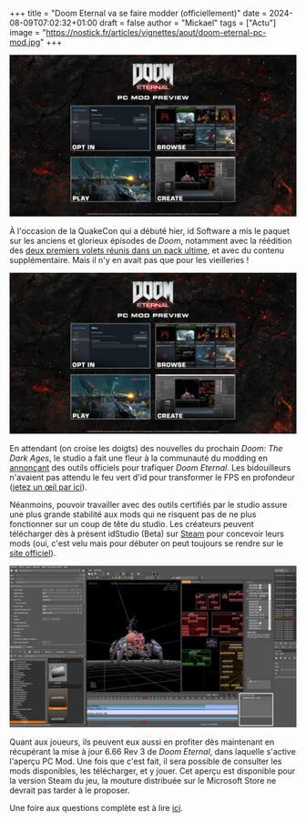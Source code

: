 +++
title = "Doom Eternal va se faire modder (officiellement)"
date = 2024-08-09T07:02:32+01:00
draft = false
author = "Mickael"
tags = ["Actu"]
image = "https://nostick.fr/articles/vignettes/aout/doom-eternal-pc-mod.jpg"
+++

![Doom Eternal](doom-eternal-pc-mod.jpg "")

À l'occasion de la QuakeCon qui a débuté hier, id Software a mis le paquet sur les anciens et glorieux épisodes de *Doom*, notamment avec la réédition des [deux premiers volets réunis dans un pack ultime](https://nostick.fr/articles/2024/aout/0808-doom-reunion-nouveautes/), et avec du contenu supplémentaire. Mais il n'y en avait pas que pour les vieilleries !

![Doom Eternal PC Mod](doom-eternal-pc-mod.jpg "")

En attendant (on croise les doigts) des nouvelles du prochain *Doom: The Dark Ages*, le studio a fait une fleur à la communauté du modding en [annonçant](https://slayersclub.bethesda.net/en-US/article/doom-eternal-pc-mod-preview?linkId=100000279163235) des outils officiels pour trafiquer *Doom Eternal*. Les bidouilleurs n'avaient pas attendu le feu vert d'id pour transformer le FPS en profondeur ([jetez un œil par ici](https://www.nexusmods.com/doometernal)).

Néanmoins, pouvoir travailler avec des outils certifiés par le studio assure une plus grande stabilité aux mods qui ne risquent pas de ne plus fonctionner sur un coup de tête du studio. Les créateurs peuvent télécharger dès à présent idStudio (Beta) sur [Steam](https://store.steampowered.com/app/2545650/DOOM_Eternal_idStudio/) pour concevoir leurs mods (oui, c'est velu mais pour débuter on peut toujours se rendre sur le [site officiel](https://idstudio.idsoftware.com)).

![idStudio](doom-idstudio-beta.jpg "")

Quant aux joueurs, ils peuvent eux aussi en profiter dès maintenant en récupérant la mise à jour 6.66 Rev 3 de *Doom Eternal*, dans laquelle s'active l'aperçu PC Mod. Une fois que c'est fait, il sera possible de consulter les mods disponibles, les télécharger, et y jouer. Cet aperçu est disponible pour la version Steam du jeu, la mouture distribuée sur le Microsoft Store ne devrait pas tarder à le proposer.

Une foire aux questions complète est à lire [ici](https://idstudio.idsoftware.com/faq).
